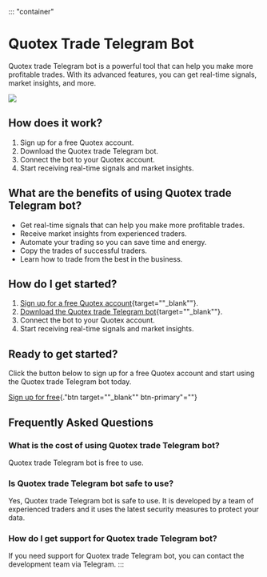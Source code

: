 ::: \"container\"
# Quotex Trade Telegram Bot

Quotex trade Telegram bot is a powerful tool that can help you make more
profitable trades. With its advanced features, you can get real-time
signals, market insights, and more.

[![](https://static.quotex.io/files/4_en/300_250.jpg)](https://traff.sbs/brokerqxlid)

## How does it work?

1.  Sign up for a free Quotex account.
2.  Download the Quotex trade Telegram bot.
3.  Connect the bot to your Quotex account.
4.  Start receiving real-time signals and market insights.

## What are the benefits of using Quotex trade Telegram bot?

-   Get real-time signals that can help you make more profitable trades.
-   Receive market insights from experienced traders.
-   Automate your trading so you can save time and energy.
-   Copy the trades of successful traders.
-   Learn how to trade from the best in the business.

## How do I get started?

1.  [Sign up for a free Quotex
    account](\%22https://broker-qx.pro/sign-up/?lid=933307\%22){target=""_blank""}.
2.  [Download the Quotex trade Telegram
    bot](\%22https://t.me/Quotex_trade_bot?start=123124\%22){target=""_blank""}.
3.  Connect the bot to your Quotex account.
4.  Start receiving real-time signals and market insights.

## Ready to get started?

Click the button below to sign up for a free Quotex account and start
using the Quotex trade Telegram bot today.

[Sign up for
free](\%22https://broker-qx.pro/sign-up/?lid=933307\%22){."btn
target=""_blank"" btn-primary"=""}

## Frequently Asked Questions

### What is the cost of using Quotex trade Telegram bot?

Quotex trade Telegram bot is free to use.

### Is Quotex trade Telegram bot safe to use?

Yes, Quotex trade Telegram bot is safe to use. It is developed by a team
of experienced traders and it uses the latest security measures to
protect your data.

### How do I get support for Quotex trade Telegram bot?

If you need support for Quotex trade Telegram bot, you can contact the
development team via Telegram.
:::

